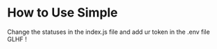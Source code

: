 # How to Use Simple 
Change the statuses in the index.js file and add ur token in the .env file GLHF !
